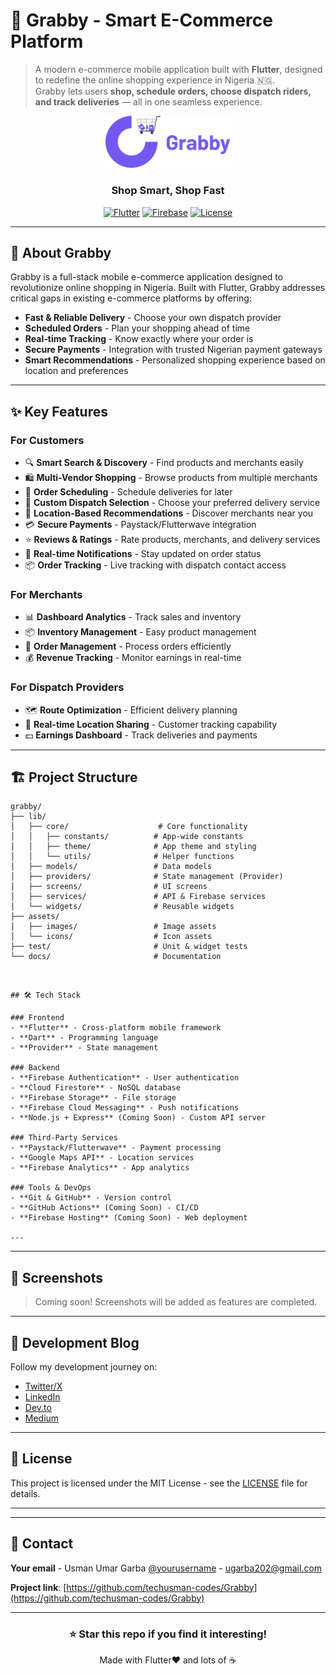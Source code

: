 # 🛒 Grabby - Smart E-Commerce Platform
> A modern e-commerce mobile application built with **Flutter**, designed to redefine the online shopping experience in Nigeria 🇳🇬.  
> Grabby lets users **shop, schedule orders, choose dispatch riders, and track deliveries** — all in one seamless experience.


<div align="center">
  <img src="assets/icons/logo.png" alt="Grabby Logo" width="200"/>
  
  ### Shop Smart, Shop Fast
  
  [![Flutter](https://img.shields.io/badge/Flutter-3.0+-blue.svg)](https://flutter.dev/)
  [![Firebase](https://img.shields.io/badge/Firebase-Enabled-orange.svg)](https://firebase.google.com/)
  [![License](https://img.shields.io/badge/License-MIT-green.svg)](LICENSE)
  
</div>

---

## 📱 About Grabby

Grabby is a full-stack mobile e-commerce application designed to revolutionize online shopping in Nigeria. Built with Flutter, Grabby addresses critical gaps in existing e-commerce platforms by offering:

- **Fast & Reliable Delivery** - Choose your own dispatch provider
- **Scheduled Orders** - Plan your shopping ahead of time
- **Real-time Tracking** - Know exactly where your order is
- **Secure Payments** - Integration with trusted Nigerian payment gateways
- **Smart Recommendations** - Personalized shopping experience based on location and preferences

---

## ✨ Key Features

### For Customers
- 🔍 **Smart Search & Discovery** - Find products and merchants easily
- 🛍️ **Multi-Vendor Shopping** - Browse products from multiple merchants
- 📅 **Order Scheduling** - Schedule deliveries for later
- 🚚 **Custom Dispatch Selection** - Choose your preferred delivery service
- 📍 **Location-Based Recommendations** - Discover merchants near you
- 💳 **Secure Payments** - Paystack/Flutterwave integration
- ⭐ **Reviews & Ratings** - Rate products, merchants, and delivery services
- 🔔 **Real-time Notifications** - Stay updated on order status
- 📦 **Order Tracking** - Live tracking with dispatch contact access

### For Merchants
- 📊 **Dashboard Analytics** - Track sales and inventory
- 📦 **Inventory Management** - Easy product management
- 📱 **Order Management** - Process orders efficiently
- 💰 **Revenue Tracking** - Monitor earnings in real-time

### For Dispatch Providers
- 🗺️ **Route Optimization** - Efficient delivery planning
- 📍 **Real-time Location Sharing** - Customer tracking capability
- 💵 **Earnings Dashboard** - Track deliveries and payments

---

## 🏗️ Project Structure
```
grabby/
├── lib/
│   ├── core/                    # Core functionality
│   │   ├── constants/          # App-wide constants
│   │   ├── theme/              # App theme and styling
│   │   └── utils/              # Helper functions
│   ├── models/                 # Data models
│   ├── providers/              # State management (Provider)
│   ├── screens/                # UI screens
│   ├── services/               # API & Firebase services
│   └── widgets/                # Reusable widgets
├── assets/
│   ├── images/                 # Image assets
│   └── icons/                  # Icon assets
├── test/                       # Unit & widget tests
└── docs/                       # Documentation
```

```


## 🛠️ Tech Stack

### Frontend
- **Flutter** - Cross-platform mobile framework
- **Dart** - Programming language
- **Provider** - State management

### Backend
- **Firebase Authentication** - User authentication
- **Cloud Firestore** - NoSQL database
- **Firebase Storage** - File storage
- **Firebase Cloud Messaging** - Push notifications
- **Node.js + Express** (Coming Soon) - Custom API server

### Third-Party Services
- **Paystack/Flutterwave** - Payment processing
- **Google Maps API** - Location services
- **Firebase Analytics** - App analytics

### Tools & DevOps
- **Git & GitHub** - Version control
- **GitHub Actions** (Coming Soon) - CI/CD
- **Firebase Hosting** (Coming Soon) - Web deployment

---

```

---

## 📸 Screenshots

> Coming soon! Screenshots will be added as features are completed.


---

## 📝 Development Blog

Follow my development journey on:
- [Twitter/X](https://x.com/dev_useee)
- [LinkedIn](https://www.linkedin.com/in/usman-umar-garba/)
- [Dev.to](https://dev.to/code-warrior)
- [Medium](https://medium.com/@code_warrior)

---

## 📄 License

This project is licensed under the MIT License - see the [LICENSE](LICENSE) file for details.

---


---

## 📧 Contact

**Your email** - Usman Umar Garba  [@yourusername](ugarba202@gmail.com) - ugarba202@gmail.com

**Project link**: [https://github.com/techusman-codes/Grabby](https://github.com/techusman-codes/Grabby)

---

<div align="center">
  
  ### ⭐ Star this repo if you find it interesting!
  
  Made with Flutter❤️ and lots of ☕
  
</div>
